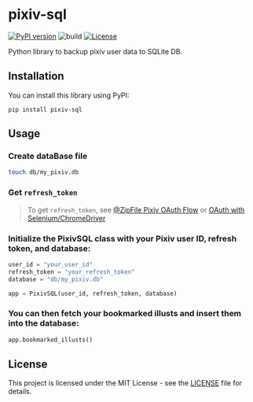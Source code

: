 # pixiv-sql

[![PyPI version](https://badge.fury.io/py/pixiv-sql.svg)](https://badge.fury.io/py/pixiv-sql)
![build](https://github.com/ryohidaka/pixiv-sql/workflows/Build/badge.svg)
[![License](https://img.shields.io/badge/license-MIT-blue.svg)](https://opensource.org/licenses/MIT)

Python library to backup pixiv user data to SQLite DB.

## Installation

You can install this library using PyPI:

```shell
pip install pixiv-sql
```

## Usage

### Create dataBase file

```bash
touch db/my_pixiv.db
```

### Get `refresh_token`

> To get `refresh_token`, see
> [@ZipFile Pixiv OAuth Flow](https://gist.github.com/ZipFile/c9ebedb224406f4f11845ab700124362)
> or
> [OAuth with Selenium/ChromeDriver](https://gist.github.com/upbit/6edda27cb1644e94183291109b8a5fde)

### Initialize the PixivSQL class with your Pixiv user ID, refresh token, and database:

```python
user_id = "your_user_id"
refresh_token = "your_refresh_token"
database = "db/my_pixiv.db"

app = PixivSQL(user_id, refresh_token, database)
```

### You can then fetch your bookmarked illusts and insert them into the database:

```python
app.bookmarked_illusts()
```

## License

This project is licensed under the MIT License - see the [LICENSE](LICENSE) file for details.
